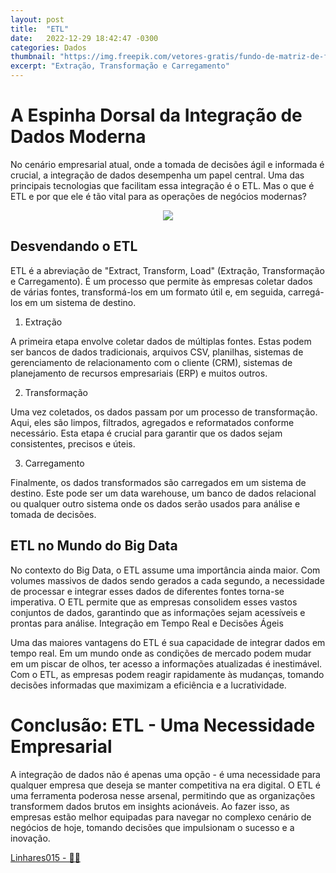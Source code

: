 ```yaml
---
layout: post
title:  "ETL"
date:   2022-12-29 18:42:47 -0300
categories: Dados
thumbnail: "https://img.freepik.com/vetores-gratis/fundo-de-matriz-de-fluxo-de-algoritmo-de-codigo-binario-digital_1017-25328.jpg?w=740&t=st=1694351624~exp=1694352224~hmac=3dd47ea929b2adf71e0b9dd0c70563a03790f35b05f80b5a57f1d27d3a5920fd"
excerpt: "Extração, Transformação e Carregamento"
---
```


# A Espinha Dorsal da Integração de Dados Moderna

No cenário empresarial atual, onde a tomada de decisões ágil e informada é crucial, a integração de dados desempenha um papel central. Uma das principais tecnologias que facilitam essa integração é o ETL. Mas o que é ETL e por que ele é tão vital para as operações de negócios modernas?

<p align="center">
  <img src="https://img.freepik.com/vetores-gratis/fundo-de-matriz-de-fluxo-de-algoritmo-de-codigo-binario-digital_1017-25328.jpg?w=740&t=st=1694351624~exp=1694352224~hmac=3dd47ea929b2adf71e0b9dd0c70563a03790f35b05f80b5a57f1d27d3a5920fd">
</p>


## Desvendando o ETL

ETL é a abreviação de "Extract, Transform, Load" (Extração, Transformação e Carregamento). É um processo que permite às empresas coletar dados de várias fontes, transformá-los em um formato útil e, em seguida, carregá-los em um sistema de destino.

1. Extração

A primeira etapa envolve coletar dados de múltiplas fontes. Estas podem ser bancos de dados tradicionais, arquivos CSV, planilhas, sistemas de gerenciamento de relacionamento com o cliente (CRM), sistemas de planejamento de recursos empresariais (ERP) e muitos outros.

2. Transformação

Uma vez coletados, os dados passam por um processo de transformação. Aqui, eles são limpos, filtrados, agregados e reformatados conforme necessário. Esta etapa é crucial para garantir que os dados sejam consistentes, precisos e úteis.

3. Carregamento

Finalmente, os dados transformados são carregados em um sistema de destino. Este pode ser um data warehouse, um banco de dados relacional ou qualquer outro sistema onde os dados serão usados para análise e tomada de decisões.

## ETL no Mundo do Big Data

No contexto do Big Data, o ETL assume uma importância ainda maior. Com volumes massivos de dados sendo gerados a cada segundo, a necessidade de processar e integrar esses dados de diferentes fontes torna-se imperativa. O ETL permite que as empresas consolidem esses vastos conjuntos de dados, garantindo que as informações sejam acessíveis e prontas para análise.
Integração em Tempo Real e Decisões Ágeis

Uma das maiores vantagens do ETL é sua capacidade de integrar dados em tempo real. Em um mundo onde as condições de mercado podem mudar em um piscar de olhos, ter acesso a informações atualizadas é inestimável. Com o ETL, as empresas podem reagir rapidamente às mudanças, tomando decisões informadas que maximizam a eficiência e a lucratividade.
# Conclusão: ETL - Uma Necessidade Empresarial

A integração de dados não é apenas uma opção - é uma necessidade para qualquer empresa que deseja se manter competitiva na era digital. O ETL é uma ferramenta poderosa nesse arsenal, permitindo que as organizações transformem dados brutos em insights acionáveis. Ao fazer isso, as empresas estão melhor equipadas para navegar no complexo cenário de negócios de hoje, tomando decisões que impulsionam o sucesso e a inovação.

[Linhares015 - 🧙‍♂️](https://github.com/Linhares015)